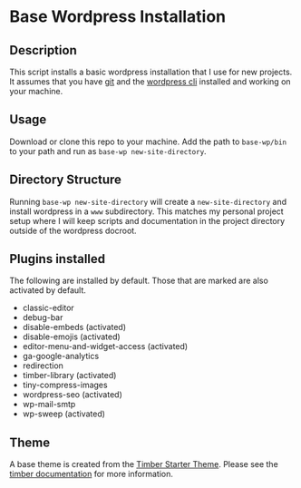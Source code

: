 # Base Wordpress Installation

## Description

This script installs a basic wordpress installation that I use for new projects.  It assumes that
you have [git](https://git-scm.com/) and the [wordpress cli](https://wp-cli.org/) installed and working on your machine.

## Usage
Download or clone this repo to your machine. Add the path to `base-wp/bin` to your path and run as `base-wp new-site-directory`.

## Directory Structure
Running `base-wp new-site-directory` will create a `new-site-directory` and install wordpress in a `www` subdirectory.  This matches my personal project setup where I will keep scripts and documentation in the project directory outside of the wordpress docroot.

## Plugins installed
The following are installed by default.  Those that are marked are also activated by default.

* classic-editor
* debug-bar
* disable-embeds (activated)
* disable-emojis (activated)
* editor-menu-and-widget-access (activated)
* ga-google-analytics
* redirection
* timber-library (activated)
* tiny-compress-images
* wordpress-seo (activated)
* wp-mail-smtp
* wp-sweep (activated)

## Theme
A base theme is created from the [Timber Starter Theme](https://github.com/timber/starter-theme).  Please see the
[timber documentation](https://www.upstatement.com/timber/) for more information.